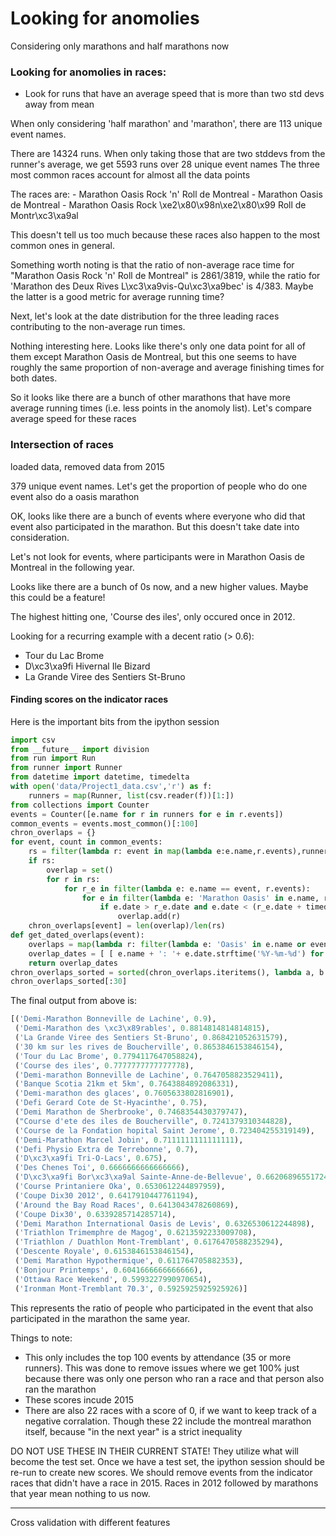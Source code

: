 # Looking for anomolies

Considering only marathons and half marathons now

### Looking for anomolies in races:
- Look for runs that have an average speed that is more than two std devs away from mean

When only considering 'half marathon' and 'marathon', there are 113 unique event names.

There are 14324 runs. When only taking those that are two stddevs from the runner's average, we get 5593 runs over 28 unique event names
The three most common races account for almost all the data points

The races are:
    - Marathon Oasis Rock 'n' Roll de Montreal
    - Marathon Oasis de Montreal
    - Marathon Oasis Rock \xe2\x80\x98n\xe2\x80\x99 Roll de Montr\xc3\xa9al

This doesn't tell us too much because these races also happen to the most common ones in general.

Something worth noting is that the ratio of non-average race time for "Marathon Oasis Rock 'n' Roll de Montreal" is 2861/3819, while the ratio for 'Marathon des Deux Rives L\xc3\xa9vis-Qu\xc3\xa9bec' is 4/383. Maybe the latter is a good metric for average running time?


Next, let's look at the date distribution for the three leading races contributing to the non-average run times.

Nothing interesting here. Looks like there's only one data point for all of them except Marathon Oasis de Montreal, but this one seems to have roughly the same proportion of non-average and average finishing times for both dates.


So it looks like there are a bunch of other marathons that have more average running times (i.e. less points in the anomoly list). Let's compare average speed for these races


### Intersection of races

loaded data, removed data from 2015

379 unique event names. Let's get the proportion of people who do one event also do a
oasis marathon

OK, looks like there are a bunch of events where everyone who did that event also
participated in the marathon. But this doesn't take date into consideration.

Let's not look for events, where participants were in Marathon Oasis de Montreal in the following year.

Looks like there are a bunch of 0s now, and a new higher values. Maybe this could be a feature!


The highest hitting one, 'Course des iles', only occured once in 2012.

Looking for a recurring example with a decent ratio (> 0.6):
- Tour du Lac Brome
- D\xc3\xa9fi Hivernal Ile Bizard
- La Grande Viree des Sentiers St-Bruno

#### Finding scores on the indicator races

Here is the important bits from the ipython session

```python
import csv
from __future__ import division
from run import Run
from runner import Runner
from datetime import datetime, timedelta
with open('data/Project1_data.csv','r') as f:
    runners = map(Runner, list(csv.reader(f))[1:])
from collections import Counter
events = Counter([e.name for r in runners for e in r.events])
common_events = events.most_common()[:100]
chron_overlaps = {}
for event, count in common_events:
    rs = filter(lambda r: event in map(lambda e:e.name,r.events),runners)
    if rs:
        overlap = set()
        for r in rs:
            for r_e in filter(lambda e: e.name == event, r.events):
                for e in filter(lambda e: 'Marathon Oasis' in e.name, r.events):
                    if e.date > r_e.date and e.date < (r_e.date + timedelta(days=265)):
                        overlap.add(r)
    chron_overlaps[event] = len(overlap)/len(rs)
def get_dated_overlaps(event):
    overlaps = map(lambda r: filter(lambda e: 'Oasis' in e.name or event in e.name, r.events), rs)
    overlap_dates = [ [ e.name + ': '+ e.date.strftime('%Y-%m-%d') for e in re] for re in overlaps]
    return overlap_dates
chron_overlaps_sorted = sorted(chron_overlaps.iteritems(), lambda a, b: 1 if a[1] < b[1] else 0 if a[1] == b[1] else -1)
chron_overlaps_sorted[:30]
```

The final output from above is:
```python
[('Demi-Marathon Bonneville de Lachine', 0.9),
 ('Demi-Marathon des \xc3\x89rables', 0.8814814814814815),
 ('La Grande Viree des Sentiers St-Bruno', 0.868421052631579),
 ('30 km sur les rives de Boucherville', 0.8653846153846154),
 ('Tour du Lac Brome', 0.7794117647058824),
 ('Course des iles', 0.7777777777777778),
 ('Demi-marathon Bonneville de Lachine', 0.7647058823529411),
 ('Banque Scotia 21km et 5km', 0.7643884892086331),
 ('Demi-marathon des glaces', 0.7605633802816901),
 ('Defi Gerard Cote de St-Hyacinthe', 0.75),
 ('Demi Marathon de Sherbrooke', 0.7468354430379747),
 ("Course d'ete des iles de Boucherville", 0.7241379310344828),
 ('Course de la Fondation hopital Saint Jerome', 0.723404255319149),
 ('Demi-Marathon Marcel Jobin', 0.7111111111111111),
 ('Defi Physio Extra de Terrebonne', 0.7),
 ('D\xc3\xa9fi Tri-O-Lacs', 0.675),
 ('Des Chenes Toi', 0.6666666666666666),
 ('D\xc3\xa9fi Bor\xc3\xa9al Sainte-Anne-de-Bellevue', 0.6620689655172414),
 ('Course Printaniere Oka', 0.6530612244897959),
 ('Coupe Dix30 2012', 0.6417910447761194),
 ('Around the Bay Road Races', 0.6413043478260869),
 ('Coupe Dix30', 0.6339285714285714),
 ('Demi Marathon International Oasis de Levis', 0.6326530612244898),
 ('Triathlon Trimemphre de Magog', 0.6213592233009708),
 ('Triathlon / Duathlon Mont-Tremblant', 0.6176470588235294),
 ('Descente Royale', 0.6153846153846154),
 ('Demi Marathon Hypothermique', 0.611764705882353),
 ('Bonjour Printemps', 0.6041666666666666),
 ('Ottawa Race Weekend', 0.5993227990970654),
 ('Ironman Mont-Tremblant 70.3', 0.5925925925925926)]
```

This represents the ratio of people who participated in the event that also participated
in the marathon the same year.

Things to note:
- This only includes the top 100 events by attendance (35 or more runners). This was done to remove issues where we get 100% just because there was only one person who ran a race and that person also ran the marathon
- These scores incude 2015
- There are also 22 races with a score of 0, if we want to keep track of a negative corralation. Though these 22 include the montreal marathon itself, because "in the next year" is a strict inequality

DO NOT USE THESE IN THEIR CURRENT STATE! They utilize what will become the test set.
Once we have a test set, the ipython session should be re-run to create new scores.
We should remove events from the indicator races that didn't have a race in 2015. Races in 2012 followed by marathons that year mean nothing to us now.


------------

Cross validation with different features


